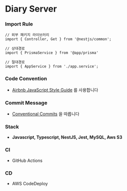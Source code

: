 # Diary Server

### Import Rule
```
// 외부 패키지 라이브러리
import { Controller, Get } from '@nestjs/common';

// 상대경로
import { PrismaService } from '@app/prisma'

// 절대경로
import { AppService } from './app.service';
```

### Code Convention
- [Airbnb JavaScript Style Guide](https://github.com/airbnb/javascript) 를 사용합니다

### Commit Message
- [Conventional Commits](https://www.conventionalcommits.org/ko/v1.0.0-beta.4/) 을 따릅니다

### Stack
- **Javascript, Typescript, NestJS, Jest, MySQL, Aws S3** 

### CI
- GitHub Actions

### CD
- AWS CodeDeploy
